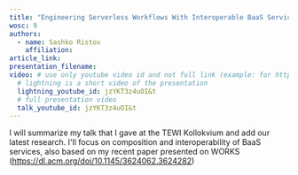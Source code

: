 ```yaml
---
title: "Engineering Serverless Workflows With Interoperable BaaS Services"
wosc: 9
authors:
  - name: Sashko Ristov
    affiliation: 
article_link: 
presentation_filename: 
video: # use only youtube video id and not full link (example: for https://www.youtube.com/watch?v=xcJtL7QggTI, id is xcJtL7QggTI)
  # lightning is a short video of the presentation
  lightning_youtube_id: jzYKT3z4uOI&t
  # full presentation video
  talk_youtube_id: jzYKT3z4uOI&t
---
```


I will summarize my talk that I gave at the TEWI Kollokvium and add our latest research.	I'll focus on composition and interoperability of BaaS services, also based on my recent paper presented on WORKS (https://dl.acm.org/doi/10.1145/3624062.3624282)